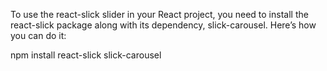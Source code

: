To use the react-slick slider in your React project, you need to install the react-slick package along with its dependency, slick-carousel. Here’s how you can do it:


npm install react-slick slick-carousel

